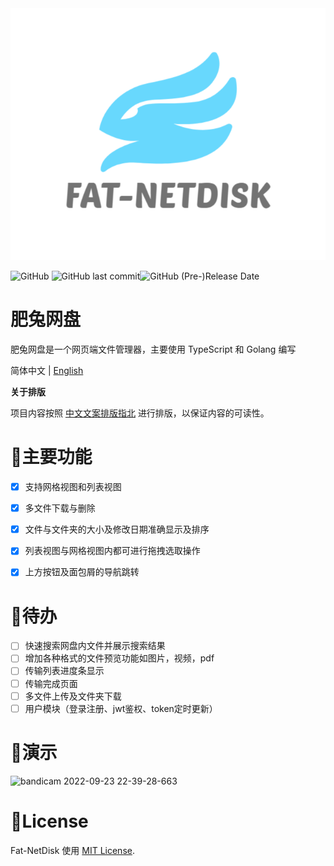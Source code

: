 <div>
<img src="./web/src/assets/images/logo.png">
</div>

![GitHub](https://img.shields.io/github/license/rabbitandcat/fat-netdisk) ![GitHub last commit](https://img.shields.io/github/last-commit/rabbitandcat/fat-netdisk)![GitHub (Pre-)Release Date](https://img.shields.io/github/release-date-pre/rabbitandcat/fat-netdisk)

<h1>肥兔网盘</h1>

肥兔网盘是一个网页端文件管理器，主要使用 TypeScript 和 Golang 编写

 简体中文 | [English](./README-en.md)

**关于排版**

项目内容按照 [中文文案排版指北](http://mazhuang.org/wiki/chinese-copywriting-guidelines/) 进行排版，以保证内容的可读性。

# 🎉主要功能

* [x] 支持网格视图和列表视图
* [x] 多文件下载与删除
* [x] 文件与文件夹的大小及修改日期准确显示及排序
* [x] 列表视图与网格视图内都可进行拖拽选取操作
* [x] 上方按钮及面包屑的导航跳转



# 📌待办

* [ ] 快速搜索网盘内文件并展示搜索结果
* [ ] 增加各种格式的文件预览功能如图片，视频，pdf
* [ ] 传输列表进度条显示
* [ ] 传输完成页面
* [ ] 多文件上传及文件夹下载
* [ ] 用户模块（登录注册、jwt鉴权、token定时更新）

# 💎演示

![bandicam 2022-09-23 22-39-28-663](./web/src/assets/images/demo.gif)

# 🎈License

Fat-NetDisk 使用 [MIT License](https://github.com/rabbitandcat/fat-netdisk/blob/master/LICENSE).